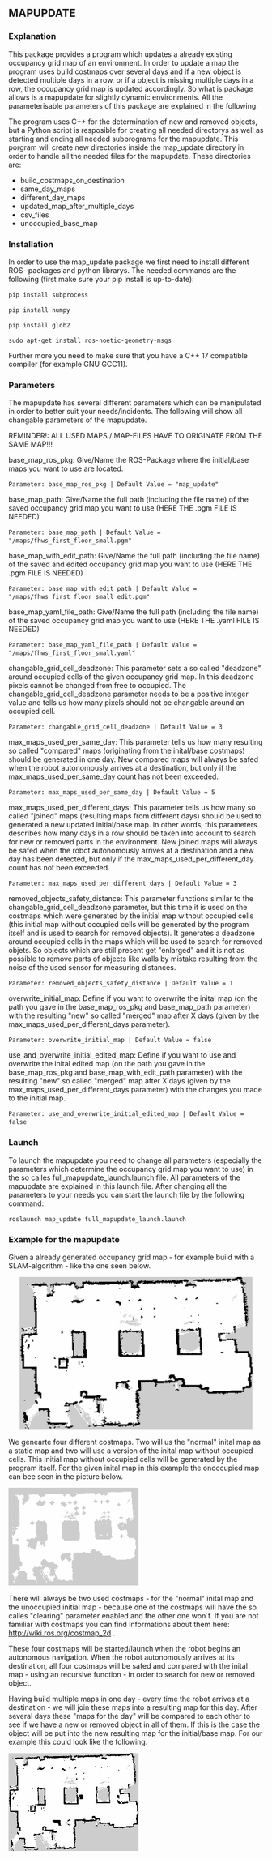 ## MAPUPDATE

### Explanation

This package provides a program which updates a already existing occupancy grid map of an environment. In order to update a map the program uses build costmaps over several days and if a new object is detected multiple days in a row, or if a object is missing multiple days in a row, the occupancy grid map is updated accordingly.
So what is package allows is a mapupdate for slightly dynamic environments.
All the parameterisable parameters of this package are explained in the following.

The program uses C++ for the determination of new and removed objects, but a Python script is resposible for creating all needed directorys as well as starting and ending all needed subprograms for the mapupdate.
This porgram will create new directories inside the map_update directory in order to handle all the needed files for the mapupdate.
These directories are:
  - build_costmaps_on_destination
  - same_day_maps
  - different_day_maps
  - updated_map_after_multiple_days
  - csv_files
  - unoccupied_base_map

### Installation
In order to use the map_update package we first need to install different ROS- packages and python librarys.
The needed commands are the following (first make sure your pip install is up-to-date):
```
pip install subprocess
```
```
pip install numpy
```
```
pip install glob2
```
```
sudo apt-get install ros-noetic-geometry-msgs
```
Further more you need to make sure that you have a C++ 17 compatible compiler (for example GNU GCC11).

### Parameters
The mapupdate has several different parameters which can be manipulated in order to better suit your needs/incidents.
The following will show all changable parameters of the mapupdate.

REMINDER!: ALL USED MAPS / MAP-FILES HAVE TO ORIGINATE FROM THE SAME MAP!!!

base_map_ros_pkg: Give/Name the ROS-Package where the initial/base maps you want to use are located.
```
Parameter: base_map_ros_pkg | Default Value = "map_update"
```

base_map_path: Give/Name the full path (including the file name) of the saved occupancy grid map you want to use (HERE THE .pgm FILE IS NEEDED)
```
Parameter: base_map_path | Default Value = "/maps/fhws_first_floor_small.pgm"
```

base_map_with_edit_path: Give/Name the full path (including the file name) of the saved and edited occupancy grid map you want to use (HERE THE .pgm FILE IS NEEDED)
```
Parameter: base_map_with_edit_path | Default Value = "/maps/fhws_first_floor_small_edit.pgm"
```

base_map_yaml_file_path: Give/Name the full path (including the file name) of the saved occupancy grid map you want to use (HERE THE .yaml FILE IS NEEDED)
```
Parameter: base_map_yaml_file_path | Default Value = "/maps/fhws_first_floor_small.yaml"
```

changable_grid_cell_deadzone: This parameter sets a so called "deadzone" around occupied cells of the given occupancy grid map. In this deadzone pixels cannot be changed from free to occupied. The changable_grid_cell_deadzone parameter needs to be a positive integer value and tells us how many pixels should not be changable around an occupied cell.
```
Parameter: changable_grid_cell_deadzone | Default Value = 3
```

max_maps_used_per_same_day: This parameter tells us how many resulting so called "compared" maps (originating from the inital/base costmaps) should be generated in one day. New compared maps will always be safed when the robot autonomously arrives at a destination, but only if the max_maps_used_per_same_day count has not been exceeded.
```
Parameter: max_maps_used_per_same_day | Default Value = 5
```

max_maps_used_per_different_days: This parameter tells us how many so called "joined" maps (resulting maps from different days) should be used to generated a new updated initial/base map. In other words, this parameters describes how many days in a row should be taken into account to search for new or removed parts in the environment. New joined maps will always be safed when the robot autonomously arrives at a destination and a new day has been detected, but only if the max_maps_used_per_different_day count has not been exceeded.
```
Parameter: max_maps_used_per_different_days | Default Value = 3
```

removed_objects_safety_distance: This parameter functions similar to the changable_grid_cell_deadzone parameter, but this time it is used on the costmaps which were generated by the initial map without occupied cells (this initial map without occupied cells will be generated by the program itself and is used to search for removed objects). It generates a deadzone  around occupied cells in the maps which will be used to search for removed objets. So objects which are still present get "enlarged" and it is not as possible to remove parts of objects like walls by mistake resulting from the noise of the used sensor for measuring distances.
```
Parameter: removed_objects_safety_distance | Default Value = 1
```

overwrite_initial_map: Define if you want to overwrite the inital map (on the path you gave in the base_map_ros_pkg and base_map_path parameter) with the resulting "new" so called "merged" map after X days (given by the max_maps_used_per_different_days parameter).
```
Parameter: overwrite_initial_map | Default Value = false
```

use_and_overwrite_initial_edited_map: Define if you want to use and overwrite the inital edited map (on the path you gave in the base_map_ros_pkg and base_map_with_edit_path parameter) with the resulting "new" so called "merged" map after X days (given by the max_maps_used_per_different_days parameter) with the changes you made to the initial map.
```
Parameter: use_and_overwrite_initial_edited_map | Default Value = false
```

### Launch

To launch the mapupdate you need to change all parameters (especially the parameters which determine the occupancy grid map you want to use) in the so calles full_mapupdate_launch.launch file.
All parameters of the mapupdate are explained in this launch file.
After changing all the parameters to your needs you can start the launch file by the following command:
```
roslaunch map_update full_mapupdate_launch.launch
```

### Example for the mapupdate
Given a already generated occupancy grid map - for example build with a SLAM-algorithm - like the one seen below.
<p align="center">
<img width="460" height="300" src="images/inital_map.png">
</p>
We genearte four different costmaps. Two will us the "normal" inital map as a static map and two will use a version of the inital map without occupied cells. This initial map without occupied cells will be generated by the program itself. For the given inital map in this example the onoccupied map can bee seen in the picture below.

![unoccupied initial map](images/base_map_without_occupied_cells.png "Initial/base map without occupied cells")

There will always be two used costmaps - for the "normal" inital map and the unoccupied initial map - because one of the costmaps will have the so calles "clearing" parameter enabled and the other one won´t. If you are not familiar with costmaps you can find informations about them here: http://wiki.ros.org/costmap_2d .

These four costmaps will be started/launch when the robot begins an autonomous navigation. When the robot autonomously arrives at its destination, all four costmaps will be safed and compared with the inital map - using an recursive function - in order to search for new or removed object.

Having build multiple maps in one day - every time the robot arrives at a destination - we will join these maps into a resulting map for this day. After several days these "maps for the day" will be compared to each other to see if we have a new or removed object in all of them. If this is the case the object will be put into the new resulting map for the initial/base map. For our example this could look like the following.

![updated map](images/updated_initial_map.png "Updated initial map with the mapupdate program")

